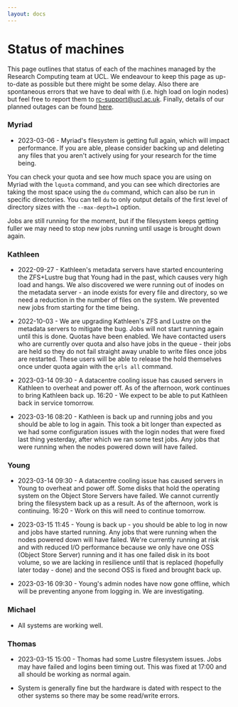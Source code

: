 ```yaml
---
layout: docs
---
```


# Status of machines

This page outlines that status of each of the machines managed by the Research Computing team at UCL. We endeavour to keep this page as up-to-date as possible but there might be some delay. Also there are spontaneous errors that we have to deal with (i.e. high load on login nodes) but feel free to report them to rc-support@ucl.ac.uk. Finally, details of our planned outages can be found [here](https://www.rc.ucl.ac.uk/docs/Planned_Outages/).  

### Myriad

- 2023-03-06 - Myriad's filesystem is getting full again, which will impact performance. If you are 
 able, please consider backing up and deleting any files that you aren't actively using for your 
 research for the time being.

 You can check your quota and see how much space you are using on Myriad with the `lquota` command, 
 and you can see which directories are taking the most space using the `du` command, which can also 
 be run in specific directories. You can tell `du` to only output details of the first level of 
 directory sizes with the `--max-depth=1` option.

 Jobs are still running for the moment, but if the filesystem keeps getting fuller we may need to 
 stop new jobs running until usage is brought down again.

### Kathleen

- 2022-09-27 - Kathleen's metadata servers have started encountering the ZFS+Lustre bug that Young 
 had in the past, which causes very high load and hangs. We also discovered we were running out of
 inodes on the metadata server - an inode exists for every file and directory, so we need a 
 reduction in the number of files on the system. We prevented new jobs from starting for the time 
 being.

- 2022-10-03 - We are upgrading Kathleen's ZFS and Lustre on the metadata servers to mitigate the
 bug. Jobs will not start running again until this is done. Quotas have been enabled. We have 
 contacted users who are currently over quota and also have jobs in the queue - their jobs are held 
 so they do not fail straight away unable to write files once jobs are restarted. These users will 
 be able to release the hold themselves once under quota again with the `qrls all` command.

- 2023-03-14 09:30 - A datacentre cooling issue has caused servers in Kathleen to overheat and power off.
 As of the afternoon, work continues to bring Kathleen back up. 16:20 - We expect to be able to put
 Kathleen back in service tomorrow.

- 2023-03-16 08:20 - Kathleen is back up and running jobs and you should be able to log in again. 
 This took a bit longer than expected as we had some configuration issues with the login nodes that 
 were fixed last thing yesterday, after which we ran some test jobs.
 Any jobs that were running when the nodes powered down will have failed.

### Young

- 2023-03-14 09:30 - A datacentre cooling issue has caused servers in Young to overheat and power off. 
 Some disks that hold the operating system on the Object Store Servers have failed. We cannot currently 
 bring the filesystem back up as a result. As of the afternoon, work is continuing. 16:20 - Work on 
 this will need to continue tomorrow.

- 2023-03-15 11:45 - Young is back up - you should be able to log in now and jobs have started running.
 Any jobs that were running when the nodes powered down will have failed.
 We're currently running at risk and with reduced I/O performance because we only have one OSS (Object 
 Store Server) running and it has one failed disk in its boot volume, so we are lacking in resilience 
 until that is replaced (hopefully later today - done) and the second OSS is fixed and brought back up. 

- 2023-03-16 09:30 - Young's admin nodes have now gone offline, which will be preventing anyone from 
 logging in. We are investigating.

### Michael

- All systems are working well.

### Thomas

 - 2023-03-15 15:00 - Thomas had some Lustre filesystem issues. Jobs may have failed and logins been
 timing out. This was fixed at 17:00 and all should be working as normal again.

- System is generally fine but the hardware is dated with respect to the other systems so there may be 
 some read/write errors.


